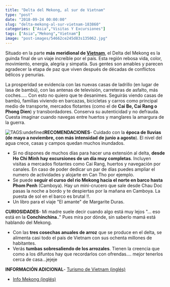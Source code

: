 ```yaml
---
title: "Delta del Mekong, al sur de Vietnam"
type: "post"
date: "2018-09-24 00:00:00"
slug: "delta-mekong-al-sur-vietnam-183860"
categories: ["Asia","Visitas Y Excursiones"]
tags: ["Asia","Mekong","Vietnam"]
image: "post-images/54662ce245d83s135062.jpg"
---
```


Situado en la parte **más meridional de [Vietnam](http://www.missviajes.com/vietnam-10647)**, el Delta del Mekong es la guinda final de un viaje increíble por el país. Esta región rebosa vida, color, movimiento, energía, alegría y simpatía. Sus gentes son amables y parecen agradecer la etapa de paz que viven después de décadas de conflictos bélicos y penurias.  
  
La prosperidad se evidencia con las nuevas casas de ladrillo (en lugar de lasa de bambú), con las antenas de televisión, carreteras de asfalto, más coches..... Con esto no quiero que te desanimes. Seguirás viendo casas de bambú, familias viviendo en barcazas, bicicletas y carros como principal medio de transporte, mercados flotantes (como el de **Cai Be, Cai Rang o Phong Dien**) y transbordadores. Conserva su autenticidad y no defrauda. Cuesta imaginar cuando navegas entre huertos y manglares la amargura de la guerra.  
  
![ TAGS:undefined](post-images/54662ce245d83s135062.jpg)**RECOMENDACIONES**- Cuidado con la **época de lluvias (de mayo a noviembre, con más intensidad de junio a agosto**). El nivel del agua crece, casas y campos quedan muchos inundados.
- Si no dispones de muchos días para hacer una extensión al delta, **desde Ho Chi Minh hay excursiones de un día muy completas**. Incluyen visitas a mercados flotantes como Cai Rang, huertos y navegación por canales. En caso de poder dedicar un par de días puedes ampliar el numero de actividades y alojarte en Can Tho por ejemplo.
- Se puede **seguir el curso del rio Mekong hacia el norte en barco hasta Phom Penh** (Camboya). Hay un mini-crucero que sale desde Chau Doc pasas la noche a bordo y te despiertas por la mañana en Camboya. La puesta de sol en el barco es brutal !!.
- Un libro para el viaje "El amante" de Margarite Duras.

**CURIOSIDADES**- Mi madre suele decir cuando algo está muy lejos "... eso está en la **Conchinchina**.." Pues mira por dónde, sin saberlo mamá está hablando del Mekong.
- Con las **tres cosechas anuales de arroz** que se produce en el delta, se alimenta casi todo el país de Vietnam con sus ochenta millones de habitantes.
- Verás **tumbas sobresaliendo de los arrozales**. Tienen la creencia que como a los difuntos hay que recordarlos con ofrendas.... mejor tenerlos cerca de casa...jejeje

**INFORMACIÓN ADICIONAL**- [Turismo de Vietnam (inglés)](http://www.vietnamtourism.com/)
- [Info Mekong (inglés)](http://www.infomekong.com/)